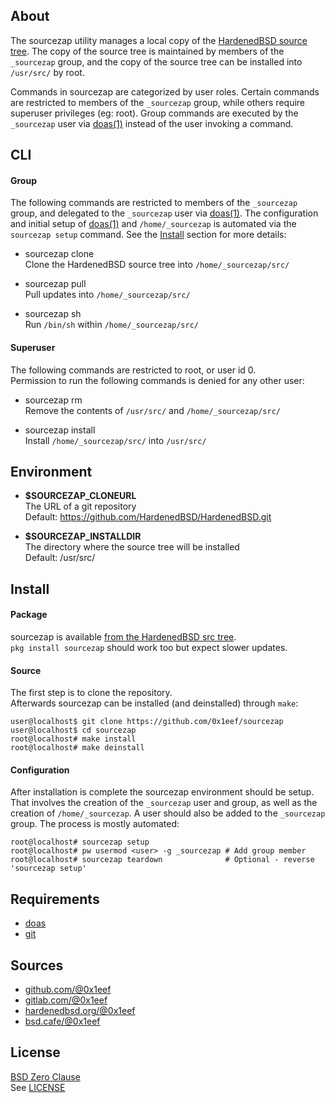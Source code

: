## About

The sourcezap utility manages a local copy of the
[HardenedBSD source tree](https://git.HardenedBSD.org/HardenedBSD/HardenedBSD).
The copy of the source tree is maintained by members of
the `_sourcezap` group, and the copy of the source tree
can be installed into `/usr/src/` by root.

Commands in sourcezap are categorized by user roles. Certain commands
are restricted to members of the `_sourcezap` group, while others require
superuser privileges (eg: root). Group commands are executed by the
`_sourcezap` user via [doas(1)](https://man.openbsd.org/doas) instead of
the user invoking a command.

## CLI

#### Group

The following commands are restricted to members
of the `_sourcezap` group, and delegated to the
`_sourcezap` user via [doas(1)](https://man.openbsd.org/doas).
The configuration and initial setup of [doas(1)](https://man.openbsd.org/doas)
and `/home/_sourcezap` is automated via the `sourcezap setup`
command. See the [Install](#install) section for more details:

* sourcezap clone <br>
Clone the HardenedBSD source tree into `/home/_sourcezap/src/` <br>

* sourcezap pull <br>
Pull updates into `/home/_sourcezap/src/` <br>

* sourcezap sh <br>
Run `/bin/sh` within `/home/_sourcezap/src/` <br>

#### Superuser

The following commands are restricted to root, or user id 0. <br>
Permission to run the following commands is denied for any other user:

* sourcezap rm <br>
Remove the contents of `/usr/src/` and `/home/_sourcezap/src/` <br>

* sourcezap install <br>
Install `/home/_sourcezap/src/` into `/usr/src/` <br>

## Environment

* __$SOURCEZAP\_CLONEURL__ <br>
  The URL of a git repository  <br>
  Default: https://github.com/HardenedBSD/HardenedBSD.git

* __$SOURCEZAP\_INSTALLDIR__ <br>
  The directory where the source tree will be installed <br>
  Default: /usr/src/

## Install

#### Package

sourcezap is available
[from the HardenedBSD src tree](https://git.HardenedBSD.org/HardenedBSD/ports/-/tree/HardenedBSD/main/hardenedbsd/sourcezap).
<br>
`pkg install sourcezap` should work too but expect slower updates.

#### Source

The first step is to clone the repository. <br>
Afterwards sourcezap can be installed (and deinstalled) through `make`:

    user@localhost$ git clone https://github.com/0x1eef/sourcezap
    user@localhost$ cd sourcezap
    root@localhost# make install
    root@localhost# make deinstall

#### Configuration

After installation is complete the sourcezap environment should be setup.
That involves the creation of the `_sourcezap` user and group, as well as
the creation of `/home/_sourcezap`. A user should also be added to the
`_sourcezap` group. The process is mostly automated:

    root@localhost# sourcezap setup
    root@localhost# pw usermod <user> -g _sourcezap # Add group member
    root@localhost# sourcezap teardown              # Optional - reverse 'sourcezap setup'

## Requirements

* [doas](https://man.openbsd.org/doas)
* [git](https://www.man7.org/linux/man-pages/man1/git.1.html)

## Sources

* [github.com/@0x1eef](https://github.com/0x1eef/sourcezap)
* [gitlab.com/@0x1eef](https://gitlab.com/0x1eef/sourcezap)
* [hardenedbsd.org/@0x1eef](https://git.HardenedBSD.org/0x1eef/sourcezap)
* [bsd.cafe/@0x1eef](https://brew.bsd.cafe/0x1eef/sourcezap)

## License

[BSD Zero Clause](https://choosealicense.com/licenses/0bsd/) <br>
See [LICENSE](./LICENSE)
